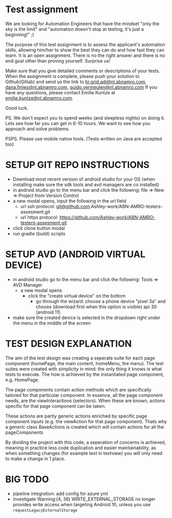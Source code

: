 # Test assignment

We are looking for Automation Engineers that have the mindset "only the sky is the limit" and "automation doesn't stop at testing, it's just a beginning!" ;)

The purpose of this test assignment is to assess the applicant's automation skills, allowing him/her to show the best they can do and how fast they can learn.
It is an open assignment. There is no the right answer and there is no end goal other than proving yourself. Surprise us!

Make sure that you give detailed comments or descriptions of your tests.
When the assignment is complete, please push your solution to Github(Gitlab) and send us the link to hr.grid.adi@nl.abnamro.com, dana.finies@nl.abnamro.com, guido.vermeulen@nl.abnamro.com
If you have any questions, please contact Emilie Kuntze at <emilie.kuntze@nl.abnamro.com>.

Good luck.

PS. We don't expect you to spend weeks (and sleepless nights) on doing it. Lets see how far you can get in 6-10 hours. We want to see how you approach and solve problems.

PSPS. Please use mobile native tools. (Tests written on Java are accepted too)


# SETUP GIT REPO INSTRUCTIONS
- Download most recent version of android studio for your OS (when installing make sure the sdk tools and avd managers are co installed)
- in android studio go to the menu bar and click the following: file => New => Project from Version Control
- a new modal opens, input the following in the url field
    - url ssh protocol: git@github.com:Ashley-work/ABN-AMRO-testers-assesment.git
    - url https protocol: https://github.com/Ashley-work/ABN-AMRO-testers-assesment.git
- click clone button modal
- run gradle (build) scripts

# SETUP AVD (ANDROID VIRTUAL DEVICE)
- in android studio go to the menu bar and click the following: Tools => AVD Manager
    - a new modal opens
        - click the "create virtual device" on the bottom
            - go through the wizard: choose a phone device "pixel 3a" and choose (download first when this option is visible) api 30 (android 11).
- make sure the created device is selected in the dropdown right under the menu in the middle of the screen


# TEST DESIGN EXPLANATION
The aim of the test design was creating a seperate suite for each page component (homePage, the main content, homeMenu, the menu).
The test suites were created with simplicity in mind: the only thing it knows is what tests to execute.
The how is achieved by the instantiated page component, e.g. HomePage.

The page components contain action methods which are specifically tailored for that particular component.
In essence, all the page component needs, are the viewInteractions (selectors). When these are known, actions specific
for that page component can be taken.

These actions are partly generic actions enriched by specific page component inputs (e.g. the viewAction for that page component).
Thats why a generic class BaseActions is created which will contain actions for all the pageComponents

By dividing the project with this code, a seperation of concerns is achieved, meaning in practice less code duplication and easier maintainability,
as when something changes (for example text in textview) you will only need to make a change in 1 place.

# BIG TODO
- pipeline integration: add config for azure yml
- investigate Warning:(4, 36) WRITE_EXTERNAL_STORAGE no longer provides write access when targeting Android 10, unless you use `requestLegacyExternalStorage`

